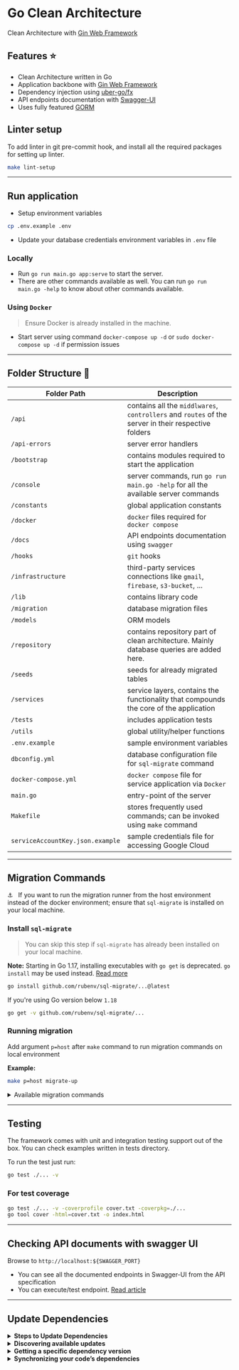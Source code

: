 # Go Clean Architecture

Clean Architecture with [Gin Web Framework](https://github.com/gin-gonic/gin)

## Features :star:

-   Clean Architecture written in Go
-   Application backbone with [Gin Web Framework](https://github.com/gin-gonic/gin)
-   Dependency injection using [uber-go/fx](https://pkg.go.dev/go.uber.org/fx)
-   API endpoints documentation with [Swagger-UI](https://swagger.io/tools/swagger-ui/download/)
-   Uses fully featured [GORM](https://gorm.io/index.html)

## Linter setup

To add linter in git pre-commit hook, and install all the required packages for setting up linter.

```zsh
make lint-setup
```

---

## Run application

-   Setup environment variables

```zsh
cp .env.example .env
```

-   Update your database credentials environment variables in `.env` file

### Locally

-   Run `go run main.go app:serve` to start the server.
-   There are other commands available as well. You can run `go run main.go -help` to know about other commands available.

### Using `Docker`

> Ensure Docker is already installed in the machine.

-   Start server using command `docker-compose up -d` or `sudo docker-compose up -d` if permission issues

---

## Folder Structure :file_folder:

| Folder Path                      | Description                                                                                         |
| -------------------------------- | --------------------------------------------------------------------------------------------------- |
| `/api`                           | contains all the `middlwares`, `controllers` and `routes` of the server in their respective folders |
| `/api-errors`                    | server error handlers                                                                               |
| `/bootstrap`                     | contains modules required to start the application                                                  |
| `/console`                       | server commands, run `go run main.go -help` for all the available server commands                   |
| `/constants`                     | global application constants                                                                        |
| `/docker`                        | `docker` files required for `docker compose`                                                        |
| `/docs`                          | API endpoints documentation using `swagger`                                                         |
| `/hooks`                         | `git` hooks                                                                                         |
| `/infrastructure`                | third-party services connections like `gmail`, `firebase`, `s3-bucket`, ...                         |
| `/lib`                           | contains library code                                                                               |
| `/migration`                     | database migration files                                                                            |
| `/models`                        | ORM models                                                                                          |
| `/repository`                    | contains repository part of clean architecture. Mainly database queries are added here.             |
| `/seeds`                         | seeds for already migrated tables                                                                   |
| `/services`                      | service layers, contains the functionality that compounds the core of the application               |
| `/tests`                         | includes application tests                                                                          |
| `/utils`                         | global utility/helper functions                                                                     |
| `.env.example`                   | sample environment variables                                                                        |
| `dbconfig.yml`                   | database configuration file for `sql-migrate` command                                               |
| `docker-compose.yml`             | `docker compose` file for service application via `Docker`                                          |
| `main.go`                        | entry-point of the server                                                                           |
| `Makefile`                       | stores frequently used commands; can be invoked using `make` command                                |
| `serviceAccountKey.json.example` | sample credentials file for accessing Google Cloud                                                  |

---

## Migration Commands

⚓️ &nbsp; If you want to run the migration runner from the host environment instead of the docker environment; ensure that `sql-migrate` is installed on your local machine.

### Install `sql-migrate`

> You can skip this step if `sql-migrate` has already been installed on your local machine.

**Note:** Starting in Go 1.17, installing executables with `go get` is deprecated. `go install` may be used instead. [Read more](https://go.dev/doc/go-get-install-deprecation)

```zsh
go install github.com/rubenv/sql-migrate/...@latest
```

If you're using Go version below `1.18`

```zsh
go get -v github.com/rubenv/sql-migrate/...
```

### Running migration

Add argument `p=host` after `make` command to run migration commands on local environment

<b>Example:</b>

```zsh
make p=host migrate-up
```

<details>
    <summary>Available migration commands</summary>

| Command               | Desc                                                       |
| --------------------- | ---------------------------------------------------------- |
| `make migrate-status` | Show migration status                                      |
| `make migrate-up`     | Migrates the database to the most recent version available |
| `make migrate-down`   | Undo a database migration                                  |
| `make redo`           | Reapply the last migration                                 |
| `make create`         | Create new migration file                                  |

</details>

---

## Testing

The framework comes with unit and integration testing support out of the box. You can check examples written in tests directory.

To run the test just run:

```zsh
go test ./... -v
```

### For test coverage

```zsh
go test ./... -v -coverprofile cover.txt -coverpkg=./...
go tool cover -html=cover.txt -o index.html
```

---

## Checking API documents with swagger UI

Browse to `http://localhost:${SWAGGER_PORT}`

-   You can see all the documented endpoints in Swagger-UI from the API specification
-   You can execute/test endpoint. [Read article](https://medium.com/wesionary-team/swagger-ui-on-docker-for-testing-rest-apis-5b3d5fcdee7)

---

## Update Dependencies

<details>
    <summary><b>Steps to Update Dependencies</b></summary>
    
1. `go get -u`
2. Remove all the dependencies packages that has `// indirect` from the modules
3. `go mod tidy`
</details>

<details>
    <summary><b>Discovering available updates</b></summary>
    
List all of the modules that are dependencies of your current module, along with the latest version available for each:
```zsh 
go list -m -u all
```

Display the latest version available for a specific module:

```zsh
go list -m -u example.com/theirmodule
```

<b>Example:</b>

```zsh
go list -m -u cloud.google.com/go/firestore
cloud.google.com/go/firestore v1.2.0 [v1.6.1]
```

</details>

<details>
    <summary><b>Getting a specific dependency version</b></summary>
    
To get a specific numbered version, append the module path with an `@` sign followed by the `version` you want:

```zsh
go get example.com/theirmodule@v1.3.4
```

To get the latest version, append the module path with @latest:

```zsh
go get example.com/theirmodule@latest
```

</details>

<details>
    <summary><b>Synchronizing your code’s dependencies</b></summary>
 
```zsh
go mod tidy
```
</details>
